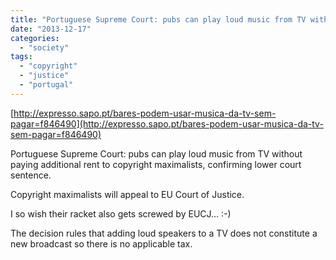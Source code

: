 ```yaml
---
title: "Portuguese Supreme Court: pubs can play loud music from TV without paying additional rent"
date: "2013-12-17"
categories: 
  - "society"
tags: 
  - "copyright"
  - "justice"
  - "portugal"
---
```


[http://expresso.sapo.pt/bares-podem-usar-musica-da-tv-sem-pagar=f846490](http://expresso.sapo.pt/bares-podem-usar-musica-da-tv-sem-pagar=f846490)

Portuguese Supreme Court: pubs can play loud music from TV without paying additional rent to copyright maximalists, confirming lower court sentence.

Copyright maximalists will appeal to EU Court of Justice.

I so wish their racket also gets screwed by EUCJ... :-)

The decision rules that adding loud speakers to a TV does not constitute a new broadcast so there is no applicable tax.
